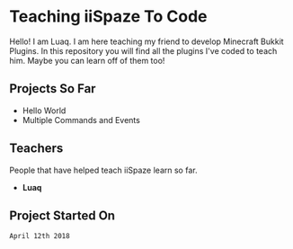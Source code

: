 # Teaching iiSpaze To Code

Hello! I am Luaq. I am here teaching my friend to develop Minecraft Bukkit Plugins. In this repository you will find all the plugins I've coded to teach him. Maybe you can learn off of them too!

## Projects So Far
 - Hello World
 - Multiple Commands and Events

## Teachers
People that have helped teach iiSpaze learn so far.
 - **Luaq**


## Project Started On

    April 12th 2018
